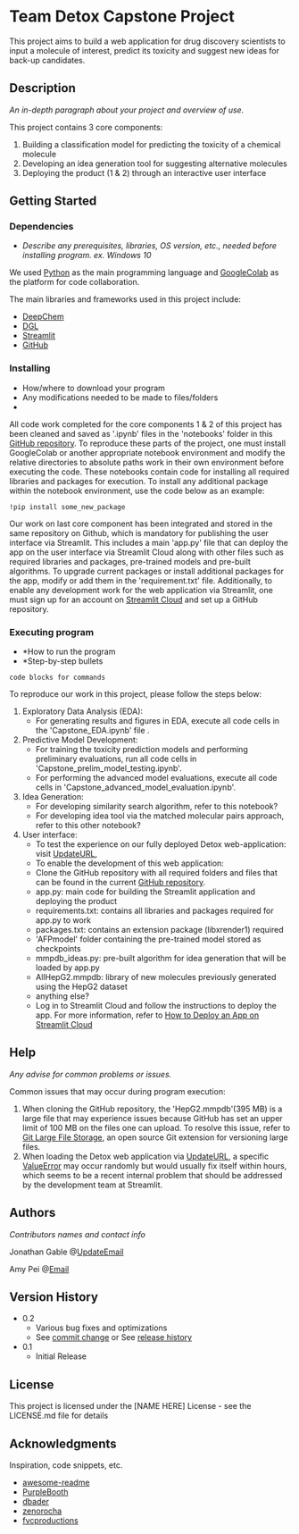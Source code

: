 # Team Detox Capstone Project 

This project aims to build a web application for drug discovery scientists to input a molecule of interest, predict its toxicity and suggest new ideas for back-up candidates. 

## Description
*An in-depth paragraph about your project and overview of use.*

This project contains 3 core components:
1. Building a classification model for predicting the toxicity of a chemical molecule
2. Developing an idea generation tool for suggesting alternative molecules
3. Deploying the product (1 & 2) through an interactive user interface 

## Getting Started

### Dependencies
* *Describe any prerequisites, libraries, OS version, etc., needed before installing program. ex. Windows 10*

We used [Python]( https://www.python.org/) as the main programming language and [GoogleColab](https://colab.research.google.com/) as the platform for code collaboration.

The main libraries and frameworks used in this project include:
* [DeepChem](https://deepchem.io/)
* [DGL](https://www.dgl.ai/)
* [Streamlit](https://streamlit.io/)
* [GitHub](https://github.com/)

### Installing

* How/where to download your program
* Any modifications needed to be made to files/folders
* 
All code work completed for the core components 1 & 2 of this project has been cleaned and saved as '.ipynb' files in the 'notebooks' folder in this [GitHub repository](https://github.com/luyingamypei/capstone_ui). To reproduce these parts of the project, one must install GoogleColab or another appropriate notebook environment and modify the relative directories to absolute paths work in their own environment before executing the code. These notebooks contain code for installing all required libraries and packages for execution. To install any additional package within the notebook environment, use the code below as an example: 
```
!pip install some_new_package
```

Our work on last core component has been integrated and stored in the same repository on Github, which is mandatory for publishing the user interface via Streamlit. This includes a main 'app.py' file that can deploy the app on the user interface via Streamlit Cloud along with other files such as required libraries and packages, pre-trained models and pre-built algorithms. To upgrade current packages or install additional packages for the app, modify or add them in the 'requirement.txt' file. Additionally, to enable any development work for the web application via Streamlit, one must sign up for an account on [Streamlit Cloud](https://streamlit.io/cloud) and set up a GitHub repository.


### Executing program

* *How to run the program
* *Step-by-step bullets
```
code blocks for commands
```

To reproduce our work in this project, please follow the steps below:
1. Exploratory Data Analysis (EDA): 
   - For generating results and figures in EDA, execute all code cells in the 'Capstone_EDA.ipynb' file .
2. Predictive Model Development:
   - For training the toxicity prediction models and performing preliminary evaluations, run all code cells in 'Capstone_prelim_model_testing.ipynb'.
   - For performing the advanced model evaluations, execute all code cells in 'Capstone_advanced_model_evaluation.ipynb'.
3. Idea Generation:
   - For developing similarity search algorithm, refer to this notebook?
   - For developing idea tool via the matched molecular pairs approach, refer to this other notebook?  
4. User interface:
   - To test the experience on our fully deployed Detox web-application: visit [UpdateURL](https://luyingamypei-capstone-ui-app-amgnts.streamlit.app/), 
   - To enable the development of this web application:
    - Clone the GitHub repository with all required folders and files that can be found in the current [GitHub repository](https://github.com/luyingamypei/capstone_ui).  
     - app.py: main code for building the Streamlit application and deploying the product  
     - requirements.txt: contains all libraries and packages required for app.py to work
     - packages.txt: contains an extension package (libxrender1) required
     - 'AFPmodel' folder containing the pre-trained model stored as checkpoints 
     - mmpdb_ideas.py: pre-built algorithm for idea generation that will be loaded by app.py
     - AllHepG2.mmpdb: library of new molecules previously generated using the HepG2 dataset
     - anything else?
    - Log in to Streamlit Cloud and follow the instructions to deploy the app. For more information, refer to [How to Deploy an App on Streamlit Cloud](https://docs.streamlit.io/streamlit-community-cloud/get-started/deploy-an-app)

## Help
*Any advise for common problems or issues.*

Common issues that may occur during program execution:
1. When cloning the GitHub repository, the 'HepG2.mmpdb'(395 MB) is a large file that may experience issues because GitHub has set an upper limit of 100 MB on the files one can upload. To resolve this issue, refer to [Git Large File Storage](https://git-lfs.com/), an open source Git extension for versioning large files.
2. When loading the Detox web application via [UpdateURL](https://luyingamypei-capstone-ui-app-amgnts.streamlit.app/), a specific [ValueError](https://discuss.streamlit.io/t/valueerror-setting-an-array-element-with-a-sequence/40272) may occur randomly but would usually fix itself within hours, which seems to be a recent internal problem that should be addressed by the development team at Streamlit.     

## Authors
*Contributors names and contact info*

Jonathan Gable @[UpdateEmail](gablejo@umich.edu)

Amy Pei @[Email](luyingp@umich.edu)

## Version History
* 0.2
    * Various bug fixes and optimizations
    * See [commit change]() or See [release history]()
* 0.1
    * Initial Release

## License

This project is licensed under the [NAME HERE] License - see the LICENSE.md file for details

## Acknowledgments

Inspiration, code snippets, etc.
* [awesome-readme](https://github.com/matiassingers/awesome-readme)
* [PurpleBooth](https://gist.github.com/PurpleBooth/109311bb0361f32d87a2)
* [dbader](https://github.com/dbader/readme-template)
* [zenorocha](https://gist.github.com/zenorocha/4526327)
* [fvcproductions](https://gist.github.com/fvcproductions/1bfc2d4aecb01a834b46)
